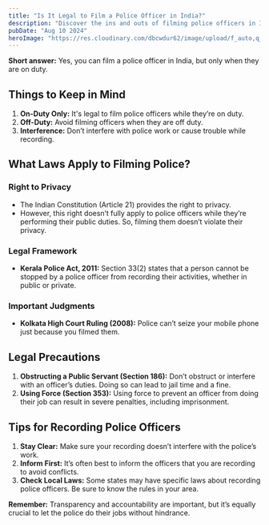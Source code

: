 ```yaml
---
title: "Is It Legal to Film a Police Officer in India?"
description: "Discover the ins and outs of filming police officers in India with this comprehensive yet easy-to-understand guide. This article clarifies the legality of recording on-duty police officers, highlighting key legal provisions, such as the Kerala Police Act and landmark court rulings. Learn about the balance between transparency and privacy, along with crucial tips for recording without interfering with police duties."
pubDate: "Aug 10 2024"
heroImage: "https://res.cloudinary.com/dbcwdur62/image/upload/f_auto,q_auto/v1/images/urcra2needkkdisy5c2s"
---
```




**Short answer:** Yes, you can film a police officer in India, but only when they are on duty.

## Things to Keep in Mind

1. **On-Duty Only:** It's legal to film police officers while they’re on duty.
2. **Off-Duty:** Avoid filming officers when they are off duty.
3. **Interference:** Don’t interfere with police work or cause trouble while recording.

## What Laws Apply to Filming Police?

### Right to Privacy

- The Indian Constitution (Article 21) provides the right to privacy.
- However, this right doesn’t fully apply to police officers while they’re performing their public duties. So, filming them doesn’t violate their privacy.

### Legal Framework

- **Kerala Police Act, 2011:** Section 33(2) states that a person cannot be stopped by a police officer from recording their activities, whether in public or private.

### Important Judgments

- **Kolkata High Court Ruling (2008):** Police can’t seize your mobile phone just because you filmed them.

## Legal Precautions

1. **Obstructing a Public Servant (Section 186):** Don’t obstruct or interfere with an officer’s duties. Doing so can lead to jail time and a fine.
2. **Using Force (Section 353):** Using force to prevent an officer from doing their job can result in severe penalties, including imprisonment.

## Tips for Recording Police Officers

1. **Stay Clear:** Make sure your recording doesn’t interfere with the police’s work.
2. **Inform First:** It’s often best to inform the officers that you are recording to avoid conflicts.
3. **Check Local Laws:** Some states may have specific laws about recording police officers. Be sure to know the rules in your area.

**Remember:** Transparency and accountability are important, but it’s equally crucial to let the police do their jobs without hindrance.
